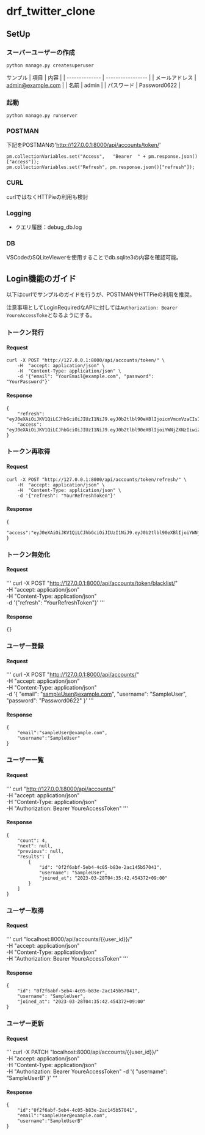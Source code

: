 # drf_twitter_clone
## SetUp
### スーパーユーザーの作成
```
python manage.py createsuperuser
```
サンプル
| 項目           | 内容              |
| -------------- | ----------------- |
| メールアドレス | admin@example.com |
| 名前           | admin             |
| パスワード     | Password0622      |

### 起動
```
python manage.py runserver
```

### POSTMAN
下記をPOSTMANの'http://127.0.0.1:8000/api/accounts/token/'
```
pm.collectionVariables.set("Access",   "Bearer  " + pm.response.json()["access"]);
pm.collectionVariables.set("Refresh", pm.response.json()["refresh"]);
```

### CURL
curlではなくHTTPieの利用も検討

### Logging
- クエリ履歴：debug_db.log

### DB
VSCodeのSQLiteViewerを使用することでdb.sqlite3の内容を確認可能。

## Login機能のガイド
以下はcurlでサンプルのガイドを行うが、POSTMANやHTTPieの利用を推奨。

注意事項としてLoginRequiredなAPIに対しては`Authorization: Bearer YoureAccessToke`となるようにする。

### トークン発行
#### Request
```
curl -X POST "http://127.0.0.1:8000/api/accounts/token/" \
    -H  "accept: application/json" \
    -H  "Content-Type: application/json" \
    -d '{"email": "YourEmail@example.com", "password": "YourPassword"}'
```
#### Response
```
{
    "refresh": "eyJ0eXAiOiJKV1QiLCJhbGciOiJIUzI1NiJ9.eyJ0b2tlbl90eXBlIjoicmVmcmVzaCIsImV4cCI6MTY4MjUzNjY5MiwiaWF0IjoxNjc5OTQ0NjkyLCJqdGkiOiI5M2Y2NDcwYjZiYTc0NjhkODY1MTQ1MjhlZGFjMDI4NyIsInVzZXJfaWQiOiJlODVmNTRlNC0yMmYzLTRhMTAtOGI4Zi0yNmRhNzFlODEzYzkifQ.IkxPDnvb4pgKqi6nUfViME4wTWsOzXhHHJoyzIl6rOE",
    "access": "eyJ0eXAiOiJKV1QiLCJhbGciOiJIUzI1NiJ9.eyJ0b2tlbl90eXBlIjoiYWNjZXNzIiwiZXhwIjoxNjc5OTQ4MjkyLCJpYXQiOjE2Nzk5NDQ2OTIsImp0aSI6IjBjZjdiNDM5NzFlZDQ2MzM5NmRmZDhjMGZiMGZkMzZhIiwidXNlcl9pZCI6ImU4NWY1NGU0LTIyZjMtNGExMC04YjhmLTI2ZGE3MWU4MTNjOSJ9.cI2LUCTy3H4LczDmc0wcvPQdOnSn8NvRWSB6B53WFp4"
}
```

### トークン再取得
#### Request
```
curl -X POST "http://127.0.0.1:8000/api/accounts/token/refresh/" \
    -H  "accept: application/json" \
    -H  "Content-Type: application/json" \
    -d '{"refresh": "YourRefreshToken"}'
```
#### Response
```
{
    "access":"eyJ0eXAiOiJKV1QiLCJhbGciOiJIUzI1NiJ9.eyJ0b2tlbl90eXBlIjoiYWNjZXNzIiwiZXhwIjoxNjc5OTQ5MTM1LCJpYXQiOjE2Nzk5NDQ2OTIsImp0aSI6ImI3OTUxZWY0NmNjMDQ0OTdiNTkwNGY1YmRhM2RiYmNmIiwidXNlcl9pZCI6ImU4NWY1NGU0LTIyZjMtNGExMC04YjhmLTI2ZGE3MWU4MTNjOSJ9.KFscyVruRoBs9sV27kuxizid8l7SMs7g_oDFopkyQrE","refresh":"eyJ0eXAiOiJKV1QiLCJhbGciOiJIUzI1NiJ9.eyJ0b2tlbl90eXBlIjoicmVmcmVzaCIsImV4cCI6MTY4MjUzNzUzNSwiaWF0IjoxNjc5OTQ1NTM1LCJqdGkiOiI4NDYyNGJlNDVmMDc0NDc4ODE5MTlmOTZiOGJjMjVlYiIsInVzZXJfaWQiOiJlODVmNTRlNC0yMmYzLTRhMTAtOGI4Zi0yNmRhNzFlODEzYzkifQ.rUewXF9KND4G1U_8P72Q94TMSLBQHdEYGekUON47yNc"
}
```

### トークン無効化
#### Request
'''
curl -X POST "http://127.0.0.1:8000/api/accounts/token/blacklist/" \
    -H  "accept: application/json" \
    -H  "Content-Type: application/json" \
    -d '{"refresh": "YourRefreshToken"}'
'''
#### Response
```
{}
```

### ユーザー登録
#### Request
'''
curl -X POST "http://127.0.0.1:8000/api/accounts/" \
    -H  "accept: application/json" \
    -H  "Content-Type: application/json" \
    -d '{
        "email": "sampleUser@example.com",
        "username": "SampleUser",
        "password": "Password0622"
    }'
'''
#### Response
```
{
    "email":"sampleUser@example.com",
    "username":"SampleUser"
}
```

### ユーザー一覧
#### Request
'''
curl "http://127.0.0.1:8000/api/accounts/" \
    -H  "accept: application/json" \
    -H  "Content-Type: application/json" \
    -H  "Authorization: Bearer YoureAccessToken"
'''
#### Response
```
{
    "count": 4,
    "next": null,
    "previous": null,
    "results": [
        {
            "id": "0f2f6abf-5eb4-4c05-b83e-2ac145b57041",
            "username": "SampleUser",
            "joined_at": "2023-03-28T04:35:42.454372+09:00"
        }
    ]
}
```

### ユーザー取得
#### Request
'''
curl "localhost:8000/api/accounts/{{user_id}}/" \
    -H  "accept: application/json" \
    -H  "Content-Type: application/json" \
    -H  "Authorization: Bearer YoureAccessToken"
'''
#### Response
```
{
    "id": "0f2f6abf-5eb4-4c05-b83e-2ac145b57041",
    "username": "SampleUser",
    "joined_at": "2023-03-28T04:35:42.454372+09:00"
}
```

### ユーザー更新
#### Request
'''
curl -X PATCH "localhost:8000/api/accounts/{{user_id}}/" \
    -H  "accept: application/json" \
    -H  "Content-Type: application/json" \
    -H  "Authorization: Bearer YoureAccessToken"
    -d '{
        "username": "SampleUserB"
    }'
'''
#### Response
```
{
    "id":"0f2f6abf-5eb4-4c05-b83e-2ac145b57041",
    "email":"sampleUser@example.com",
    "username":"SampleUserB"
}
```